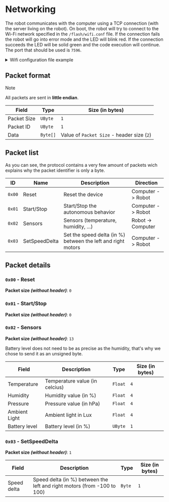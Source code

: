 # Networking

The robot communicates with the computer using a TCP connection (with the server living on the robot). On boot, the robot will try to connect to the Wi-Fi network specified in the `/flash/wifi.conf` file. If the connection fails the robot will go into error mode and the LED will blink red. If the connection succeeds the LED will be solid green and the code execution will continue. The port that should be used is `7596`.

<details>
<summary>Wifi configuration file example</summary>

<br />

```jsonc
{
  "ssid": "MyWifiNetwork",
  "security": 3, // 0: open, 1: WEP, 2: WPA, 3: WPA2, 4: WPA2_ENT
  "password": "mySuperSecretPassword",
  "timeout": 15000
}
```

</details>

## Packet format

> [!NOTE]
> All packets are sent in **little endian**.

| Field       | Type     | Size (in bytes)                            |
| ----------- | -------- | ------------------------------------------ |
| Packet Size | `UByte`  | `1`                                        |
| Packet ID   | `UByte`  | `1`                                        |
| Data        | `Byte[]` | Value of `Packet Size` - header size (`2`) |

## Packet list

As you can see, the protocol contains a very few amount of packets wich explains why the packet identifier is only a byte.

| ID     | Name          | Description                                                  | Direction         |
| ------ | ------------- | ------------------------------------------------------------ | ----------------- |
| `0x00` | Reset         | Reset the device                                             | Computer -> Robot |
| `0x01` | Start/Stop    | Start/Stop the autonomous behavior                           | Computer -> Robot |
| `0x02` | Sensors       | Sensors (temperature, humidity, ...)                         | Robot -> Computer |
| `0x03` | SetSpeedDelta | Set the speed delta (in %) between the left and right motors | Computer -> Robot |

## Packet details

### `0x00` - Reset

**Packet size _(without header)_**: `0`

### `0x01` - Start/Stop

**Packet size _(without header)_**: `0`

### `0x02` - Sensors

**Packet size _(without header)_**: `13`

Battery level does not need to be as precise as the humidity, that's why we chose to send it as an unsigned byte.

| Field         | Description                    | Type    | Size (in bytes) |
| ------------- | ------------------------------ | ------- | --------------- |
| Temperature   | Temperature value (in celcius) | `Float` | `4`             |
| Humidity      | Humidity value (in %)          | `Float` | `4`             |
| Pressure      | Pressure value (in hPa)        | `Float` | `4`             |
| Ambient Light | Ambient light in Lux           | `Float` | `4`             |
| Battery level | Battery level (in %)           | `UByte` | `1`             |

### `0x03` - SetSpeedDelta

**Packet size _(without header)_**: `1`

| Field       | Description                                                             | Type   | Size (in bytes) |
| ----------- | ----------------------------------------------------------------------- | ------ | --------------- |
| Speed delta | Speed delta (in %) between the left and right motors (from -100 to 100) | `Byte` | `1`             |
